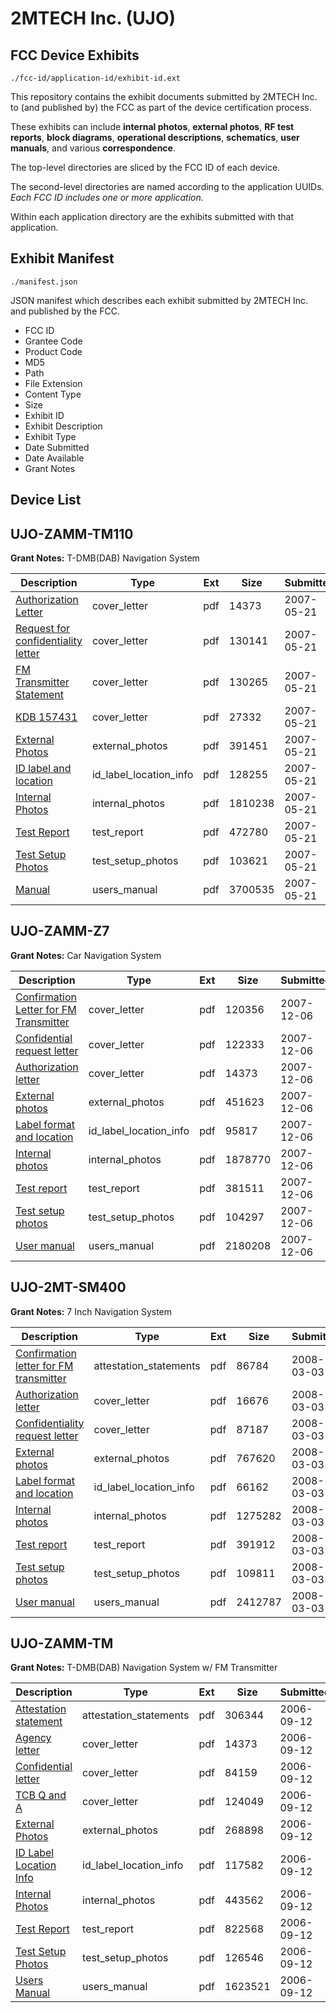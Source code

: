 # 2MTECH Inc. (UJO)
## FCC Device Exhibits

```
./fcc-id/application-id/exhibit-id.ext
```

This repository contains the exhibit documents submitted by 2MTECH Inc. to (and published by) the FCC as part of the device certification process.

These exhibits can include **internal photos**, **external photos**, **RF test reports**, **block diagrams**, **operational descriptions**, **schematics**, **user manuals**, and various **correspondence**.

The top-level directories are sliced by the FCC ID of each device.

The second-level directories are named according to the application UUIDs. *Each FCC ID includes one or more application.*

Within each application directory are the exhibits submitted with that application. 

## Exhibit Manifest

```
./manifest.json
```

JSON manifest which describes each exhibit submitted by 2MTECH Inc. and published by the FCC.

- FCC ID
- Grantee Code
- Product Code
- MD5
- Path
- File Extension
- Content Type
- Size
- Exhibit ID
- Exhibit Description
- Exhibit Type
- Date Submitted
- Date Available
- Grant Notes

## Device List
## UJO-ZAMM-TM110
**Grant Notes:** T-DMB(DAB) Navigation System

| Description | Type | Ext | Size | Submitted | Available |
| ----------- | ---- | --- | ---- | --------- | --------- |
| [Authorization Letter](UJO-ZAMM-TM110/da536fc3bfdd8bdbd4c61368b8ea928e/703918.pdf) | cover_letter | pdf | 14373 | 2007-05-21 | 2007-05-21 |
| [Request for confidentiality letter](UJO-ZAMM-TM110/da536fc3bfdd8bdbd4c61368b8ea928e/794702.pdf) | cover_letter | pdf | 130141 | 2007-05-21 | 2007-05-21 |
| [FM Transmitter Statement](UJO-ZAMM-TM110/da536fc3bfdd8bdbd4c61368b8ea928e/794703.pdf) | cover_letter | pdf | 130265 | 2007-05-21 | 2007-05-21 |
| [KDB 157431](UJO-ZAMM-TM110/da536fc3bfdd8bdbd4c61368b8ea928e/794704.pdf) | cover_letter | pdf | 27332 | 2007-05-21 | 2007-05-21 |
| [External Photos](UJO-ZAMM-TM110/da536fc3bfdd8bdbd4c61368b8ea928e/794705.pdf) | external_photos | pdf | 391451 | 2007-05-21 | 2007-05-21 |
| [ID label and location](UJO-ZAMM-TM110/da536fc3bfdd8bdbd4c61368b8ea928e/794706.pdf) | id_label_location_info | pdf | 128255 | 2007-05-21 | 2007-05-21 |
| [Internal Photos](UJO-ZAMM-TM110/da536fc3bfdd8bdbd4c61368b8ea928e/794707.pdf) | internal_photos | pdf | 1810238 | 2007-05-21 | 2007-05-21 |
| [Test Report](UJO-ZAMM-TM110/da536fc3bfdd8bdbd4c61368b8ea928e/794709.pdf) | test_report | pdf | 472780 | 2007-05-21 | 2007-05-21 |
| [Test Setup Photos](UJO-ZAMM-TM110/da536fc3bfdd8bdbd4c61368b8ea928e/794710.pdf) | test_setup_photos | pdf | 103621 | 2007-05-21 | 2007-05-21 |
| [Manual](UJO-ZAMM-TM110/da536fc3bfdd8bdbd4c61368b8ea928e/794708.pdf) | users_manual | pdf | 3700535 | 2007-05-21 | 2007-05-21 |
## UJO-ZAMM-Z7
**Grant Notes:** Car Navigation System

| Description | Type | Ext | Size | Submitted | Available |
| ----------- | ---- | --- | ---- | --------- | --------- |
| [Confirmation Letter for FM Transmitter](UJO-ZAMM-Z7/17ab402b6b6323315f26f815facba098/876367.pdf) | cover_letter | pdf | 120356 | 2007-12-06 | 2007-12-06 |
| [Confidential request letter](UJO-ZAMM-Z7/17ab402b6b6323315f26f815facba098/876368.pdf) | cover_letter | pdf | 122333 | 2007-12-06 | 2007-12-06 |
| [Authorization letter](UJO-ZAMM-Z7/17ab402b6b6323315f26f815facba098/703918.pdf) | cover_letter | pdf | 14373 | 2007-12-06 | 2007-12-06 |
| [External photos](UJO-ZAMM-Z7/17ab402b6b6323315f26f815facba098/876365.pdf) | external_photos | pdf | 451623 | 2007-12-06 | 2007-12-06 |
| [Label format and location](UJO-ZAMM-Z7/17ab402b6b6323315f26f815facba098/876364.pdf) | id_label_location_info | pdf | 95817 | 2007-12-06 | 2007-12-06 |
| [Internal photos](UJO-ZAMM-Z7/17ab402b6b6323315f26f815facba098/876363.pdf) | internal_photos | pdf | 1878770 | 2007-12-06 | 2007-12-06 |
| [Test report](UJO-ZAMM-Z7/17ab402b6b6323315f26f815facba098/876360.pdf) | test_report | pdf | 381511 | 2007-12-06 | 2007-12-06 |
| [Test setup photos](UJO-ZAMM-Z7/17ab402b6b6323315f26f815facba098/876358.pdf) | test_setup_photos | pdf | 104297 | 2007-12-06 | 2007-12-06 |
| [User manual](UJO-ZAMM-Z7/17ab402b6b6323315f26f815facba098/876362.pdf) | users_manual | pdf | 2180208 | 2007-12-06 | 2007-12-06 |
## UJO-2MT-SM400
**Grant Notes:** 7 Inch Navigation System

| Description | Type | Ext | Size | Submitted | Available |
| ----------- | ---- | --- | ---- | --------- | --------- |
| [Confirmation letter for FM transmitter](UJO-2MT-SM400/ba032258b249ffd291b53c215aee97ff/909051.pdf) | attestation_statements | pdf | 86784 | 2008-03-03 | 2008-03-03 |
| [Authorization letter](UJO-2MT-SM400/ba032258b249ffd291b53c215aee97ff/909049.pdf) | cover_letter | pdf | 16676 | 2008-03-03 | 2008-03-03 |
| [Confidentiality request letter](UJO-2MT-SM400/ba032258b249ffd291b53c215aee97ff/909050.pdf) | cover_letter | pdf | 87187 | 2008-03-03 | 2008-03-03 |
| [External photos](UJO-2MT-SM400/ba032258b249ffd291b53c215aee97ff/909053.pdf) | external_photos | pdf | 767620 | 2008-03-03 | 2008-03-03 |
| [Label format and location](UJO-2MT-SM400/ba032258b249ffd291b53c215aee97ff/909054.pdf) | id_label_location_info | pdf | 66162 | 2008-03-03 | 2008-03-03 |
| [Internal photos](UJO-2MT-SM400/ba032258b249ffd291b53c215aee97ff/909055.pdf) | internal_photos | pdf | 1275282 | 2008-03-03 | 2008-03-03 |
| [Test report](UJO-2MT-SM400/ba032258b249ffd291b53c215aee97ff/909058.pdf) | test_report | pdf | 391912 | 2008-03-03 | 2008-03-03 |
| [Test setup photos](UJO-2MT-SM400/ba032258b249ffd291b53c215aee97ff/909060.pdf) | test_setup_photos | pdf | 109811 | 2008-03-03 | 2008-03-03 |
| [User manual](UJO-2MT-SM400/ba032258b249ffd291b53c215aee97ff/909056.pdf) | users_manual | pdf | 2412787 | 2008-03-03 | 2008-03-03 |
## UJO-ZAMM-TM
**Grant Notes:** T-DMB(DAB) Navigation System w/ FM Transmitter

| Description | Type | Ext | Size | Submitted | Available |
| ----------- | ---- | --- | ---- | --------- | --------- |
| [Attestation statement](UJO-ZAMM-TM/ac663ea02ff70ab596f1bc43e276b910/703921.pdf) | attestation_statements | pdf | 306344 | 2006-09-12 | 2006-09-12 |
| [Agency letter](UJO-ZAMM-TM/ac663ea02ff70ab596f1bc43e276b910/703918.pdf) | cover_letter | pdf | 14373 | 2006-09-12 | 2006-09-12 |
| [Confidential letter](UJO-ZAMM-TM/ac663ea02ff70ab596f1bc43e276b910/703919.pdf) | cover_letter | pdf | 84159 | 2006-09-12 | 2006-09-12 |
| [TCB Q and A](UJO-ZAMM-TM/ac663ea02ff70ab596f1bc43e276b910/703920.pdf) | cover_letter | pdf | 124049 | 2006-09-12 | 2006-09-12 |
| [External Photos](UJO-ZAMM-TM/ac663ea02ff70ab596f1bc43e276b910/703910.pdf) | external_photos | pdf | 268898 | 2006-09-12 | 2006-09-12 |
| [ID Label Location Info](UJO-ZAMM-TM/ac663ea02ff70ab596f1bc43e276b910/703911.pdf) | id_label_location_info | pdf | 117582 | 2006-09-12 | 2006-09-12 |
| [Internal Photos](UJO-ZAMM-TM/ac663ea02ff70ab596f1bc43e276b910/703912.pdf) | internal_photos | pdf | 443562 | 2006-09-12 | 2006-09-12 |
| [Test Report](UJO-ZAMM-TM/ac663ea02ff70ab596f1bc43e276b910/703915.pdf) | test_report | pdf | 822568 | 2006-09-12 | 2006-09-12 |
| [Test Setup Photos](UJO-ZAMM-TM/ac663ea02ff70ab596f1bc43e276b910/703916.pdf) | test_setup_photos | pdf | 126546 | 2006-09-12 | 2006-09-12 |
| [Users Manual](UJO-ZAMM-TM/ac663ea02ff70ab596f1bc43e276b910/703917.pdf) | users_manual | pdf | 1623521 | 2006-09-12 | 2006-09-12 |
